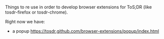 Things to re use in order to develop browser extensions for ToS;DR
(like tosdr-firefox or tosdr-chrome).

Right now we have:

 - a popup
   https://tosdr.github.com/browser-extensions/popup/index.html
